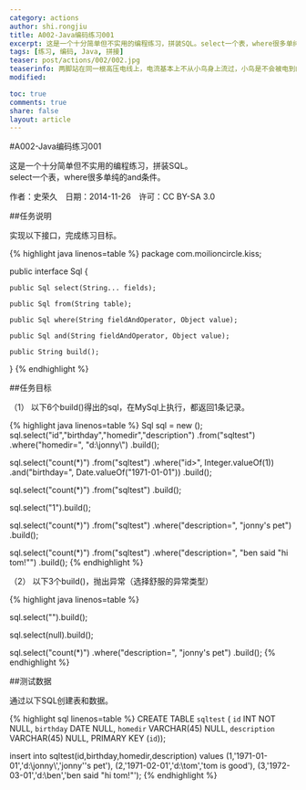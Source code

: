 ```yaml
---
category: actions
author: shi.rongjiu
title: A002-Java编码练习001
excerpt: 这是一个十分简单但不实用的编程练习，拼装SQL。select一个表，where很多单纯的and条件。
tags: [练习, 编码, Java, 拼接]
teaser: post/actions/002/002.jpg
teaserinfo: 两脚站在同一根高压电线上，电流基本上不从小鸟身上流过，小鸟是不会被电到的。
modified: 

toc: true
comments: true
share: false
layout: article
---
```


#A002-Java编码练习001

这是一个十分简单但不实用的编程练习，拼装SQL。  
select一个表，where很多单纯的and条件。

作者：史荣久　日期：2014-11-26　许可：CC BY-SA 3.0  

##任务说明

实现以下接口，完成练习目标。

{% highlight java linenos=table %}
package com.moilioncircle.kiss;

public interface Sql {

    public Sql select(String... fields);

    public Sql from(String table);

    public Sql where(String fieldAndOperator, Object value);

    public Sql and(String fieldAndOperator, Object value);

    public String build();
}
{% endhighlight %}

##任务目标

（1） 以下6个build()得出的sql，在MySql上执行，都返回1条记录。

{% highlight java linenos=table %}
Sql sql = new <your-Sql-impl>();
sql.select("id","birthday","homedir","description")
   .from("sqltest")
   .where("homedir=", "d:\\jonny\\")
   .build();

sql.select("count(*)")
   .from("sqltest")
   .where("id>", Integer.valueOf(1))
   .and("birthday=", Date.valueOf("1971-01-01"))
   .build();

sql.select("count(*)")
   .from("sqltest")
   .build();

sql.select("1").build();

sql.select("count(*)")
   .from("sqltest")
   .where("description=", "jonny's pet")
   .build();

sql.select("count(*)")
   .from("sqltest")
   .where("description=", "ben said \"hi tom!\"")
   .build();
{% endhighlight %}

（2） 以下3个build()，抛出异常（选择舒服的异常类型）

{% highlight java linenos=table %}
 
sql.select("").build();

sql.select(null).build();

sql.select("count(*)")
   .where("description=", "jonny's pet")
   .build();
{% endhighlight %}

##测试数据

通过以下SQL创建表和数据。

{% highlight sql linenos=table %}
CREATE TABLE `sqltest` (
`id` INT NOT NULL,
`birthday` DATE NULL,
`homedir` VARCHAR(45) NULL,
`description` VARCHAR(45) NULL,
PRIMARY KEY (`id`));

insert into sqltest(id,birthday,homedir,description) values
(1,'1971-01-01','d:\\jonny\\','jonny''s pet'),
(2,'1971-02-01','d:\\tom','tom is good'),
(3,'1972-03-01','d:\\ben','ben said "hi tom!"');
{% endhighlight %}
